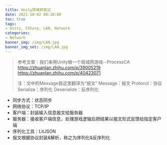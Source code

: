 ```yaml
---
title: Unity局域网笔记
date: 2021-10-02 00:30:00
toc: true
tags:
- Unity, CSharp, LAN, Network
categories:
- Network
banner_img: /img/LAN.jpg
banner_img_set: /img/LAN.jpg
---
```

> 参考文章：我们来用Unity做一个局域网游戏--ProcessCA
> https://zhuanlan.zhihu.com/p/39005219
> https://zhuanlan.zhihu.com/p/40423071
>
> 注：文中的Message我这里翻译为“报文”
> Message：报文
> Protocol：协议
> Serialize：序列化
> Deserialize：反序列化

- 同步方式：状态同步
- 网络协议：TCP/IP
- 客户端：封装输入信息报文给服务器
- 服务器：接收客户端信息，处理游戏逻辑后把结果以报文形式反馈给指定客户端
- 序列化工具：LitJSON
- 报文根据协议封装&解析，称之为序列化&反序列化